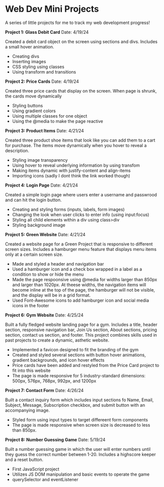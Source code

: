 # Web Dev Mini Projects

A series of little projects for me to track my web development progress!

**Project 1: Glass Debit Card**
Date: 4/19/24 

Created a debit card object on the screen using sections and divs. Includes a small hover animation.
- Creating divs
- Inserting images
- CSS styling using classes
- Using transform and transitions

**Project 2: Price Cards**
Date: 4/19/24

Created three price cards that display on the screen. When page is shrunk, the cards move dynamically
- Styling buttons
- Using gradient colors
- Using multiple classes for one object
- Using the @media to make the page reactive

**Project 3: Product Items**
Date: 4/21/24

Created three product shoe items that look like you can add them to a cart for purchase. The items move dynamically when you hover to reveal a description.
- Styling image transparency
- Using hover to reveal underlying information by using transfom
- Making items dynamic with justify-content and align-items
- Importing icons (sadly I dont think the link worked though)

**Project 4: Login Page**
Date: 4/21/24

Created a simple login page where users enter a username and passwrood and can hit the login button.
- Creating and styling forms (inputs, labels, form images)
- Changing the look when user clicks to enter info (using input:focus)
- Styling all child elements within a div using class>div
- Styling background image

**Project 5: Green Website**
Date: 4/21/24  

Created a website page for a Green Project that is responsive to different screen sizes. Includes a hamburger menu feature that displays menu items only at a certain screen size.
- Made and styled a header and navigation bar
- Used a hamburger icon and a check box wrapped in a label as a condition to show or hide the menu
- Made the page respoonsive using @media for widths larger than 850px and larger than 1020px. At theese widths, the navigation items will become inline at the top of the page, the hamburger will not be visible, and the display will be in a grid format.
- Used Font-Awesome icons to add hamburger icon and social media icons in the footer

**Project 6: Gym Website**
Date: 4/25/24  

Built a fully fledged website landing page for a gym. Includes a title, header section, responsive navigation bar, Join Us section, About sections, pricing section, contact us section, and footer. This project combines skills used in past projects to create a dynamic, asthetic website.
- Implemented a favicon designed to fit the branding of the gym
- Created and styled several sections with button hover animations, gradient backgrounds, and icon hover effects
- Price cards have been added and restyled from the Price Card project to fit into this website
- The page is made responsive for 5 industry-standard dimensions: 500px, 576px, 768px, 992px, and 1200px

**Project 7: Contact Form**
Date: 4/26/24 

Built a contact inquiry form which includes input sections fo Name, Email, Subject, Message, Subscription checkbox, and submit button with an accompanying image.
- Styled form using input types to target differeent form components
- The page is made responsive when screen size is decreased to less than 850px.

**Project 8: Number Guessing Game**
Date: 5/19/24 

Built a number guessing game in which the user will enter numbers until they guess the correct number between 1-20. Includes a highscore keeper and a reset button.
- First JavaScript project
- Utilizes JS DOM manipulation and basic events to operate the game
- querySelector and eventListener


